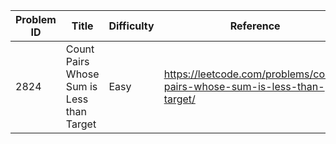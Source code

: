 | Problem ID | Title | Difficulty | Reference
| --- | --- | --- | ---
| 2824 | Count Pairs Whose Sum is Less than Target | Easy | https://leetcode.com/problems/count-pairs-whose-sum-is-less-than-target/
